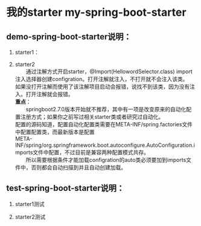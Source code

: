 # 我的starter my-spring-boot-starter
## demo-spring-boot-starter说明：  
1. starter1：  
  
            
2. starter2  
    &ensp;&ensp;&ensp;&ensp;通过注解方式开启starter，@Import(HellowordSelector.class) import注入选择器创建configration。打开注解就注入，不打开就不会注入该类。  
    如果没打开注解而使用了该注解项目启动会报错，说找不到该类，因为没有注入。打开注解就会报错。  
    **重点**：  
    &ensp;&ensp;&ensp;&ensp;springboot2.7.0版本开始就不推荐，其中有一项是改变原来的自动化配置注册方式；如果你之前写过相关starter类或者研究过自动化。  
    配置的源码知道，配置自动化配置类需要在META-INF/spring.factories文件中配置配置类，而最新版本是配置  
    META-INF/spring/org.springframework.boot.autoconfigure.AutoConfiguration.imports文件中配置，不过目前是兼容两种配置模式共存。  
    &ensp;&ensp;&ensp;&ensp;所以需要根据条件才能加载configration的auto类必须要加到imports文件中，否则都会自动扫描到并且自动创建加载。  
    
## test-spring-boot-starter说明：  
  
1. starter1测试  

2. starter2测试  